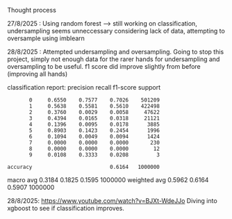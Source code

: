 Thought process

27/8/2025 : Using random forest --> still working on classification, undersampling seems unneccessary considering lack of data, attempting to oversample using imblearn

28/8/2025 : Attempted undersampling and oversampling. Going to stop this project, simply not enough data for the rarer hands for undersampling and 
oversampling to be useful. f1 score did improve slightly from before (improving all hands) 

classification report:
              precision    recall  f1-score   support

           0     0.6550    0.7577    0.7026    501209
           1     0.5638    0.5581    0.5610    422498
           2     0.3760    0.0029    0.0058     47622
           3     0.4394    0.0165    0.0318     21121
           4     0.1396    0.0095    0.0178      3885
           5     0.8903    0.1423    0.2454      1996
           6     0.1094    0.0049    0.0094      1424
           7     0.0000    0.0000    0.0000       230
           8     0.0000    0.0000    0.0000        12
           9     0.0108    0.3333    0.0208         3

    accuracy                         0.6164   1000000
   macro avg     0.3184    0.1825    0.1595   1000000
weighted avg     0.5962    0.6164    0.5907   1000000

28/8/2025: https://www.youtube.com/watch?v=BJXt-WdeJJo Diving into xgboost to see if classification improves. 
